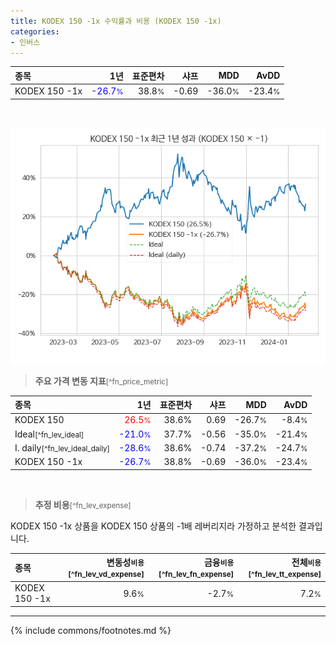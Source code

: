 ```yaml
---
title: KODEX 150 -1x 수익률과 비용 (KODEX 150 -1x)
categories:
- 인버스
---
```


| **종목** | **1년** | **표준편차** | **샤프** | **MDD** | **AvDD** |
| :------------ | ------: | -----------: | -------: | ------: | -------: |
| KODEX 150 -1x | <span style="color: blue">-26.7<small>%</small></span> | 38.8<small>%</small> | -0.69 | -36.0<small>%</small> | -23.4<small>%</small> |

<!-- more -->

<br>

![KODEX 150 -1x](/lev/images/251340.png)

> **주요 가격 변동 지표**<small>[^fn_price_metric]</small>


| **종목** | **1년** | **표준편차** | **샤프** | **MDD** | **AvDD** |
| :------------ | ------: | -----------: | -------: | ------: | -------: |
| KODEX 150 | <span style="color: red">26.5<small>%</small></span> | 38.6% | 0.69 | -26.7<small>%</small> | -8.4<small>%</small> |
| Ideal<small>[^fn_lev_ideal]</small> | <span style="color: blue">-21.0<small>%</small></span> | 37.7% | -0.56 | -35.0<small>%</small> | -21.4<small>%</small> |
| I. daily<small>[^fn_lev_ideal_daily]</small> | <span style="color: blue">-28.6<small>%</small></span> | 38.6% | -0.74 | -37.2<small>%</small> | -24.7<small>%</small> |
| KODEX 150 -1x | <span style="color: blue">-26.7<small>%</small></span> | 38.8% | -0.69 | -36.0<small>%</small> | -23.4<small>%</small> |

<br>

> **추정 비용**<small>[^fn_lev_expense]</small><a id="expense"></a>

KODEX 150 -1x 상품을 KODEX 150 상품의 -1배 레버리지라 가정하고 분석한 결과입니다.

| **종목** | **변동성<small>비용</small>**<small>[^fn_lev_vd_expense]</small> | **금융<small>비용</small>**<small>[^fn_lev_fn_expense]</small> | **전체<small>비용</small>**<small>[^fn_lev_tt_expense]</small> |
| :------------ | ------: | -----------: | -------: |
| KODEX 150 -1x | 9.6<small>%</small> | -2.7<small>%</small> | 7.2<small>%</small> |

---
{% include commons/footnotes.md %}